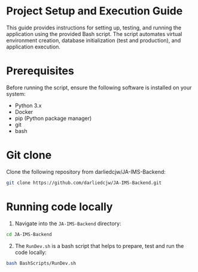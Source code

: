 # Project Setup and Execution Guide

This guide provides instructions for setting up, testing, and running the application using the provided Bash script. The script automates virtual environment creation, database initialization (test and production), and application execution.

# Prerequisites

Before running the script, ensure the following software is installed on your system:

- Python 3.x
- Docker
- pip (Python package manager)
- git
- bash

# Git clone

Clone the following repository from darliedcjw/JA-IMS-Backend:

```bash
git clone https://github.com/darliedcjw/JA-IMS-Backend.git
```

# Running code locally

1. Navigate into the `JA-IMS-Backend` directory:

```bash
cd JA-IMS-Backend
```

2. The `RunDev.sh` is a bash script that helps to prepare, test and run the code locally:

```bash
bash BashScripts/RunDev.sh
```
